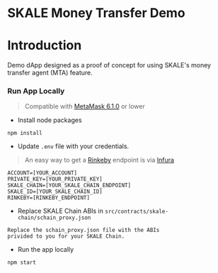 

# SKALE Money Transfer Demo

# Introduction

Demo dApp designed as a proof of concept for using SKALE's money transfer agent (MTA) feature.

### Run App Locally

> Compatible with [MetaMask 6.1.0](https://github.com/MetaMask/metamask-extension/releases/tag/v6.1.0) or lower
    
+ Install node packages

```
npm install
```

+ Update `.env` file with your credentials.

> An easy way to get a [Rinkeby](https://www.rinkeby.io/#stats) endpoint is via [Infura](https://infura.io/)

```
ACCOUNT=[YOUR_ACCOUNT]
PRIVATE_KEY=[YOUR_PRIVATE_KEY]
SKALE_CHAIN=[YOUR_SKALE_CHAIN_ENDPOINT]
SKALE_ID=[YOUR_SKALE_CHAIN_ID]
RINKEBY=[RINKEBY_ENDPOINT]
```

+ Replace SKALE Chain ABIs in `src/contracts/skale-chain/schain_proxy.json`

```
Replace the schain_proxy.json file with the ABIs
privided to you for your SKALE Chain.
```
+ Run the app locally

```
npm start
```
      